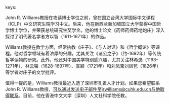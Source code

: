 keys:<John Robert WILLIAMS>


John R. Williams教授在攻读博士学位之前，曾在国立台湾大学国际中文课程（ICLP）中文研究生院学习中文。后来，他在新西兰新加坡国立大学获得中国哲学博士学位，并荣获总统研究生奖学金。他的博士论文《药师药师药地炮庄》深入探讨了明代著名学者方以智（1611-1671年）的作品。

Williams教授在教学方面，经常执教《庄子》、《与人对话》和《哲学概论》等课程。他对哲学领域有着浓厚的兴趣，尤其关注《诸公之子》（约-1692年）等传统哲学读物的研究。此外，他还对中国美学特别感兴趣，尤其关注林希逸（1193-1271年）、林云铭（1628-1697年）、宣颖（1721年）和刘凤宝刘凤苞（1826年）等学者对庄子的文学批评。

值得一提的是，Williams教授最近入选了深圳市孔雀人才计划。如果您希望联系John R. Williams教授，可以通过发送电子邮件至jrwilliams@cuhk.edu.cn与他取得联系。目前，他在香港中文大学（深圳）人文社科学院任教。